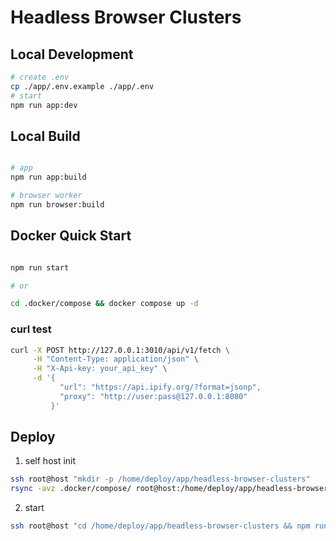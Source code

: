 #  Headless Browser Clusters

## Local Development

```bash
# create .env
cp ./app/.env.example ./app/.env
# start
npm run app:dev
```

## Local Build

```bash

# app
npm run app:build

# browser worker
npm run browser:build

```

## Docker Quick Start

```bash

npm run start

# or

cd .docker/compose && docker compose up -d
```


### curl test
 

```bash
curl -X POST http://127.0.0.1:3010/api/v1/fetch \
     -H "Content-Type: application/json" \
     -H "X-Api-key: your_api_key" \
     -d '{ 
           "url": "https://api.ipify.org/?format=jsonp",
           "proxy": "http://user:pass@127.0.0.1:8080"
         }'
```


## Deploy

1. self host init

```bash
ssh root@host "mkdir -p /home/deploy/app/headless-browser-clusters"
rsync -avz .docker/compose/ root@host:/home/deploy/app/headless-browser-clusters
```

2. start

```bash
ssh root@host "cd /home/deploy/app/headless-browser-clusters && npm run start"
```




